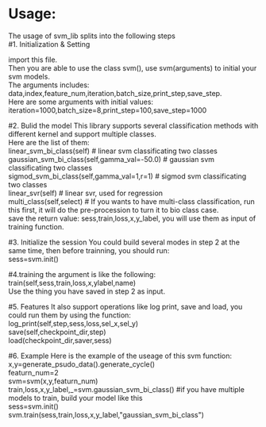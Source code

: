 Usage:
====
The usage of svm_lib splits into the following steps <br> 
#1. Initialization & Setting

import this file. <br> 
Then you are able to use the class svm(), use svm(arguments) to initial your svm models. <br> 
The arguments includes: data,index,feature_num,iteration,batch_size,print_step,save_step.<br> 
Here are some arguments with initial values:<br> 
iteration=1000,batch_size=8,print_step=100,save_step=1000<br> 

#2. Bulid the model
This library supports several classification methods with different kernel and support multiple classes.<br> 
Here are the list of them:<br> 
linear_svm_bi_class(self)  # linear svm classificating two classes<br> 
gaussian_svm_bi_class(self,gamma_val=-50.0)  # gaussian svm classificating two classes<br> 
sigmod_svm_bi_class(self,gamma_val=1,r=1)  # sigmod svm classificating two classes<br> 
linear_svr(self)  # linear svr, used for regression<br> 
multi_class(self,select)  # If you wants to have multi-class classification, run this first, it will do the pre-procession to turn it to bio class case.<br> 
save the return value: sess,train,loss,x,y_label, you will use them as input of training function.<br> 

#3. Initialize the session
You could build several modes in step 2 at the same time, then before trainning, you should run:<br> 
sess=svm.init()<br> 

#4.training
the argument is like the following:<br> 
train(self,sess,train,loss,x,ylabel,name)<br> 
Use the thing you have saved in step 2 as input.<br> 

#5. Features
It also support operations like log print, save and load, you could run them by using the function:<br> 
log_print(self,step,sess,loss,sel_x,sel_y)<br> 
save(self,checkpoint_dir,step)<br> 
load(checkpoint_dir,saver,sess)<br> 

#6. Example
Here is the example of the useage of this svm function:<br> 
x,y=generate_psudo_data().generate_cycle()<br> 
featurn_num=2<br> 
svm=svm(x,y,featurn_num)<br> 
train,loss,x,y_label,_=svm.gaussian_svm_bi_class() #if you have multiple models to train, build your model like this <br> 
sess=svm.init() <br> 
svm.train(sess,train,loss,x,y_label,"gaussian_svm_bi_class")<br> 
